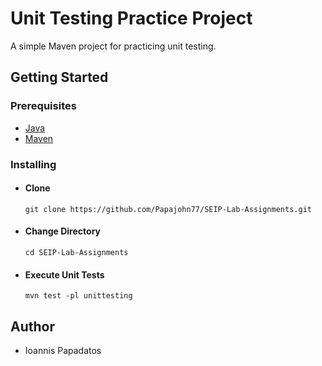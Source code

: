 # Unit Testing Practice Project

A simple Maven project for practicing unit testing.

## Getting Started

### Prerequisites

- [Java](https://www.oracle.com/java/technologies/downloads)
- [Maven](https://maven.apache.org)

### Installing

- #### Clone

  `git clone https://github.com/Papajohn77/SEIP-Lab-Assignments.git`

- #### Change Directory

  `cd SEIP-Lab-Assignments`

- #### Execute Unit Tests

  `mvn test -pl unittesting`

## Author

- Ioannis Papadatos
